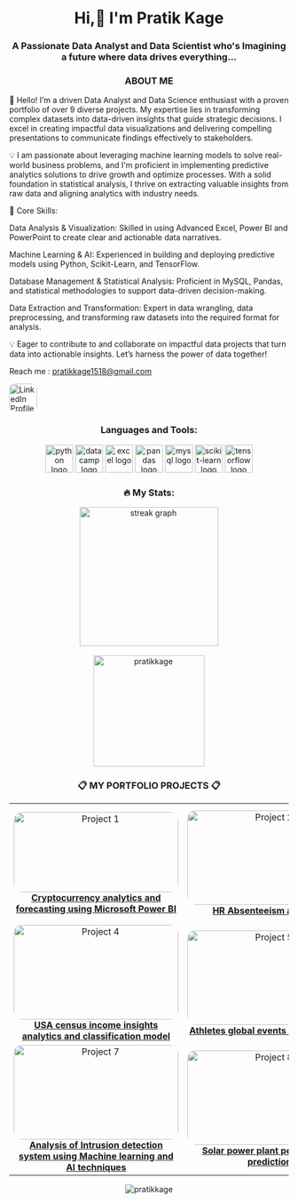 <h1 align="center">Hi,👋 I'm Pratik Kage</h1>

<h3 align="center">A Passionate Data Analyst and Data Scientist who's Imagining a future where data drives everything...</h3>

<h3 align="center">ABOUT ME</h3>
<p align="left">
👋 Hello! I’m a driven Data Analyst and Data Science enthusiast with a proven portfolio of over 9 diverse projects. My expertise lies in transforming complex datasets into data-driven insights that guide strategic decisions. I excel in creating impactful data visualizations and delivering compelling presentations to communicate findings effectively to stakeholders.

💡 I am passionate about leveraging machine learning models to solve real-world business problems, and I'm proficient in implementing predictive analytics solutions to drive growth and optimize processes. With a solid foundation in statistical analysis, I thrive on extracting valuable insights from raw data and aligning analytics with industry needs.

💼 Core Skills:

Data Analysis & Visualization: Skilled in using Advanced Excel, Power BI and PowerPoint to create clear and actionable data narratives.

Machine Learning & AI: Experienced in building and deploying predictive models using Python, Scikit-Learn, and TensorFlow.

Database Management & Statistical Analysis: Proficient in MySQL, Pandas, and statistical methodologies to support data-driven decision-making.

Data Extraction and Transformation: Expert in data wrangling, data preprocessing, and transforming raw datasets into the required format for analysis.

💡 Eager to contribute to and collaborate on impactful data projects that turn data into actionable insights. Let’s harness the power of data together!</p>

Reach me : pratikkage1518@gmail.com
</p>
<a href="https://www.linkedin.com/in/kage1/" target="_blank">
    <img src="https://encrypted-tbn0.gstatic.com/images?q=tbn:ANd9GcRokEYt0yyh6uNDKL8uksVLlhZ35laKNQgZ9g&s" alt="LinkedIn Profile" width="50" height="50" style="border-radius: 10px;">
</a>

<h3 align="center">Languages and Tools:</h3>
<div align="center">
  <img src="https://cdn.jsdelivr.net/gh/devicons/devicon/icons/python/python-original.svg" height="50" alt="python logo" />
  <img src="https://images.datacamp.com/image/upload/v1724169856/image_ff55d03003.png" height="50" alt="datacamp logo" />
  <img src="https://img.freepik.com/premium-vector/microsoft-excel-logo-spreadsheet-program-microsoft-office-365-logotype-microsoft-corporation-software-editorial_661108-17045.jpg" height="50" alt="excel logo" />
  <img src= "https://cdn.jsdelivr.net/gh/devicons/devicon/icons/pandas/pandas-original.svg" height="50" alt="pandas logo" />
  <img src="https://cdn.jsdelivr.net/gh/devicons/devicon/icons/mysql/mysql-original.svg" height="50" alt="mysql logo" />
  <img src="https://numfocus.org/wp-content/uploads/2017/11/scikitlearn-logo-300.png" height="50" alt="scikit-learn logo" />
  <img src="https://cdn.jsdelivr.net/gh/devicons/devicon/icons/tensorflow/tensorflow-original.svg" height="50" alt="tensorflow logo" />
</div>

<h3 align="center">🔥 My Stats:</h3>
<div align="center">
  <img src="https://streak-stats.demolab.com?user=Pratikkage&locale=en&mode=daily&theme=dark&hide_border=false&border_radius=5&order=3" height="250" alt="streak graph" />
  <br><br>
  <img src="https://github-readme-stats.vercel.app/api?username=pratikkage&show_icons=true&locale=en" alt="pratikkage" height="200" />
</div>

<h3 align="center">📋 MY PORTFOLIO PROJECTS 📋</h3>
<table align="center">
  <tr>
    <td align="center" width="350">
      <a href="https://github.com/Pratikkage/Cryptocurrency-market-analytics-and-forecasting-using-Microsoft-Power-BI" target="_blank">
        <img src="https://encrypted-tbn0.gstatic.com/images?q=tbn:ANd9GcRRdDquzTx82Y86j3i9ORXQMG9O16EfDWoSmg&s" alt="Project 1" width="297" height="144" style="border-radius: 15px;"/>
        <br><strong>Cryptocurrency analytics and forecasting using Microsoft Power BI</strong>
      </a>
    </td>
    <td align="center" width="350">
      <a href="https://github.com/Pratikkage/HR-Absenteeism-Analytics" target="_blank">
        <img src="https://media.istockphoto.com/id/603310486/photo/three-departments-working-towards-one-goal.jpg?s=612x612&w=0&k=20&c=Q3SUc763P_Qhn-fclAQCaZlJE0RQWCmo3Z_5TpBN8Ds=" alt="Project 2" width="297" height="170" style="border-radius: 15px;"/>
        <br><strong>HR Absenteeism analytics</strong>
      </a>
    </td>
    <td align="center" width="350">
      <a href="https://github.com/Pratikkage/Android-app-market-on-Google-play-store-data-analytics" target="_blank">
        <img src="https://static1.pocketlintimages.com/wordpress/wp-content/uploads/wm/127558-apps-news-how-to-install-the-google-play-store-on-an-android-phone-or-tablet-that-doesnt-have-it-image1-tphdngxs9w.jpg" alt="Project 3" width="297" height="170" style="border-radius: 15px;"/>
        <br><strong>The Android App Market on Google Play data analysis</strong>
      </a>
    </td>
  </tr>
  <tr>
    <td align="center" width="350">
      <a href="https://github.com/Pratikkage/USA-Census-Income-Insights-Comprehensive-Analysis-and-Classification-Model" target="_blank">
        <img src="https://willowresearch.com/wp-content/uploads/2019/06/US-People-Map.jpg" alt="Project 4" width="297" height="170" style="border-radius: 15px;"/>
        <br><strong>USA census income insights analytics and classification model </strong>
      </a>
    </td>
    <td align="center" width="350">
      <a href='https://github.com/Pratikkage/Athlete-global-events-trend-Data-Analysis' target="_blank">
        <img src="https://img.olympics.com/images/image/private/t_s_pog_staticContent_hero_xs_2x/f_auto/primary/hiuf5ahd3cbhr11q6m5m" alt="Project 5" width="297" height="170" style="border-radius: 15px;"/>
        <br><strong>Athletes global events data analytics</strong>
      </a>
    </td>
    <td align="center" width="350">
      <a href="https://github.com/Pratikkage/Airbnb-Case_study" target="_blank">
        <img src="https://static.startuptalky.com/2021/11/Airbnb-Success-Story-StartupTalky-1.jpg" alt="Project 6" width="297" height="170" style="border-radius: 15px;"/>
        <br><strong>Airbnb.com Case Study</strong>
      </a>
    </td>
  </tr>
  <tr>
    <td align="center" width="350">
      <a href="https://github.com/Pratikkage/Analysis-of-Intrusion-detection-system-using-Machine-learning" target="_blank">
        <img src="https://media.licdn.com/dms/image/C5612AQHjsBVD_QF3yw/article-cover_image-shrink_600_2000/0/1520132412135?e=2147483647&v=beta&t=u3gEZ5qUCZQTGyDXMrn6F9IC-BX96_TBKkpNpgaUHB0" alt="Project 7" width="297" height="170" style="border-radius: 15px;"/>
        <br><strong>Analysis of Intrusion detection system using Machine learning and AI techniques</strong>
      </a>
    </td>
    <td align="center" width="350">
      <a href="https://github.com/pratikkage/project8" target="_blank">
        <img src="https://www.drvijaymalik.com/wp-content/uploads/2022/09/Solar-power-plant-business-analysis.jpg" alt="Project 8" width="297" height="170" style="border-radius: 15px;"/>
        <br><strong>Solar power plant performance prediction</strong>
      </a>
    </td>
    <td align="center" width="350">
      <a href="https://github.com/Pratikkage/Soil-health-prediction-using-machine-learning-approcah" target="_blank">
        <img src="https://ocia.org/wp-content/uploads/2023/08/OCIA-Cover-1080x675.jpg" alt="Project 8" width="297" height="170" style="border-radius: 15px;"/>
        <br><strong>Soil Health Prediction for agriculture using Machine learning approach </strong>
      </a>
    </td>
  </tr>
</table>
<p align="center">
  <img src="https://komarev.com/ghpvc/?username=pratikkage&label=Profile%20views&color=0e75b6&style=flat" alt="pratikkage" />
</p> 
